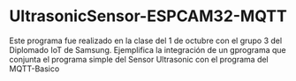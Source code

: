 # UltrasonicSensor-ESPCAM32-MQTT
Este programa fue realizado en la clase del 1 de octubre con el grupo 3 del Diplomado IoT de Samsung. Ejemplifica la integración de un gprograma que conjunta el programa simple del Sensor Ultrasonic con el programa del MQTT-Basico
